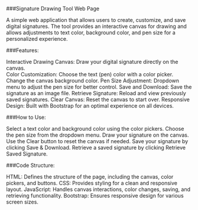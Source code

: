 ###Signature Drawing Tool Web Page

A simple web application that allows users to create, customize, and save digital signatures. The tool provides an interactive canvas for drawing and allows adjustments to text color, background color, and pen size for a personalized experience.

###Features:

Interactive Drawing Canvas: Draw your digital signature directly on the canvas.  
Color Customization:
      Choose the text (pen) color with a color picker.
      Change the canvas background color.
Pen Size Adjustment: Dropdown menu to adjust the pen size for better control.
Save and Download: Save the signature as an image file.
Retrieve Signature: Reload and view previously saved signatures.
Clear Canvas: Reset the canvas to start over.
Responsive Design: Built with Bootstrap for an optimal experience on all devices.

###How to Use:

Select a text color and background color using the color pickers.
Choose the pen size from the dropdown menu.
Draw your signature on the canvas.
Use the Clear button to reset the canvas if needed.
Save your signature by clicking Save & Download.
Retrieve a saved signature by clicking Retrieve Saved Signature.

###Code Structure:

HTML: Defines the structure of the page, including the canvas, color pickers, and buttons.
CSS: Provides styling for a clean and responsive layout.
JavaScript: Handles canvas interactions, color changes, saving, and retrieving functionality.
Bootstrap: Ensures responsive design for various screen sizes.


